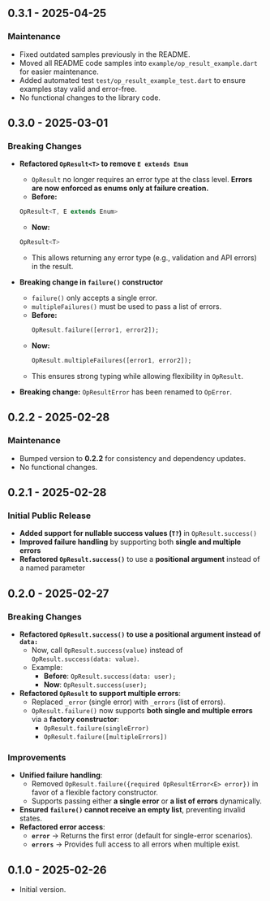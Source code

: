 ## 0.3.1 - 2025-04-25
### Maintenance
- Fixed outdated samples previously in the README.
- Moved all README code samples into `example/op_result_example.dart` for easier maintenance.
- Added automated test `test/op_result_example_test.dart` to ensure examples stay valid and error-free.
- No functional changes to the library code.

## 0.3.0 - 2025-03-01
### Breaking Changes
- **Refactored `OpResult<T>` to remove `E extends Enum`**
  - `OpResult` no longer requires an error type at the class level. **Errors are now enforced as enums only at failure creation.**
  - **Before:**
   ```dart 
  OpResult<T, E extends Enum>
  ```
  - **Now:** 
  ```dart 
  OpResult<T>
  ```
  - This allows returning any error type (e.g., validation and API errors) in the result.

- **Breaking change in `failure()` constructor**
  - `failure()` only accepts a single error. 
  - `multipleFailures()` must be used to pass a list of errors.
  - **Before:**
    ```dart
    OpResult.failure([error1, error2]); 
    ```
  - **Now:**
    ```dart
    OpResult.multipleFailures([error1, error2]); 
    ```
  - This ensures strong typing while allowing flexibility in `OpResult`.

- **Breaking change:** `OpResultError` has been renamed to `OpError`. 

## 0.2.2 - 2025-02-28
### Maintenance
- Bumped version to **0.2.2** for consistency and dependency updates.
- No functional changes.
 
## 0.2.1 - 2025-02-28
### Initial Public Release
- **Added support for nullable success values (`T?`)** in `OpResult.success()`
- **Improved failure handling** by supporting both **single and multiple errors**
- **Refactored `OpResult.success()`** to use a **positional argument** instead of a named parameter

## 0.2.0 - 2025-02-27
### Breaking Changes
- **Refactored `OpResult.success()` to use a positional argument instead of `data:`**
  - Now, call `OpResult.success(value)` instead of `OpResult.success(data: value)`.
  - Example:
    - **Before**: `OpResult.success(data: user);`
    - **Now**: `OpResult.success(user);`
- **Refactored `OpResult` to support multiple errors**:
  - Replaced `_error` (single error) with `_errors` (list of errors).
  - `OpResult.failure()` now supports **both single and multiple errors** via a **factory constructor**:
    - `OpResult.failure(singleError)`
    - `OpResult.failure([multipleErrors])`

### Improvements
- **Unified failure handling**:
  - Removed `OpResult.failure({required OpResultError<E> error})` in favor of a flexible factory constructor.
  - Supports passing either **a single error** or **a list of errors** dynamically.
- **Ensured `failure()` cannot receive an empty list**, preventing invalid states.
- **Refactored error access**:
  - **`error`** → Returns the first error (default for single-error scenarios).
  - **`errors`** → Provides full access to all errors when multiple exist.

## 0.1.0 - 2025-02-26
- Initial version.